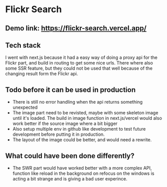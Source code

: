 # Flickr Search 

## Demo link: https://flickr-search.vercel.app/

## Tech stack
I went with next.js because it had a easy way of doing a proxy api for the Flickr part, and build in routing to get some nice urls. There where also some SSR feature, but they could not be used that well because of the changing result form the Flickr api.
## Todo before it can be used in production
* There is still no error handling when the api returns something unexpected
* The image part need to be revisted, maybe with some skeleton image until it's loaded. The build in image function in next.js/vercel would also work better if the source image where a bit bigger
* Also setup multiple env in github like development to test future development before putting it in production.
* The layout of the image could be better, and would need a rewrite.


## What could have been done differently?
* The SWR part would have worked better with a more complex API, function like reload in the background on refocus on the windows is acting a bit strange and is giving a bad user experince.